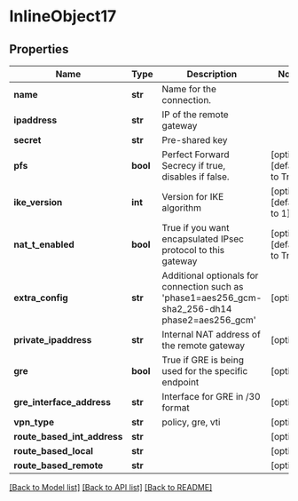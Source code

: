 # InlineObject17

## Properties
Name | Type | Description | Notes
------------ | ------------- | ------------- | -------------
**name** | **str** | Name for the connection. | 
**ipaddress** | **str** | IP of the remote gateway | 
**secret** | **str** | Pre-shared key | 
**pfs** | **bool** | Perfect Forward Secrecy if true, disables if false. | [optional] [default to True]
**ike_version** | **int** | Version for IKE algorithm | [optional] [default to 1]
**nat_t_enabled** | **bool** | True if you want encapsulated IPsec protocol to this gateway | [optional] [default to True]
**extra_config** | **str** | Additional optionals for connection such as &#39;phase1&#x3D;aes256_gcm-sha2_256-dh14 phase2&#x3D;aes256_gcm&#39; | [optional] 
**private_ipaddress** | **str** | Internal NAT address of the remote gateway | [optional] 
**gre** | **bool** | True if GRE is being used for the specific endpoint | [optional] 
**gre_interface_address** | **str** | Interface for GRE in /30 format | [optional] 
**vpn_type** | **str** | policy, gre, vti | [optional] 
**route_based_int_address** | **str** |  | [optional] 
**route_based_local** | **str** |  | [optional] 
**route_based_remote** | **str** |  | [optional] 

[[Back to Model list]](../README.md#documentation-for-models) [[Back to API list]](../README.md#documentation-for-api-endpoints) [[Back to README]](../README.md)



